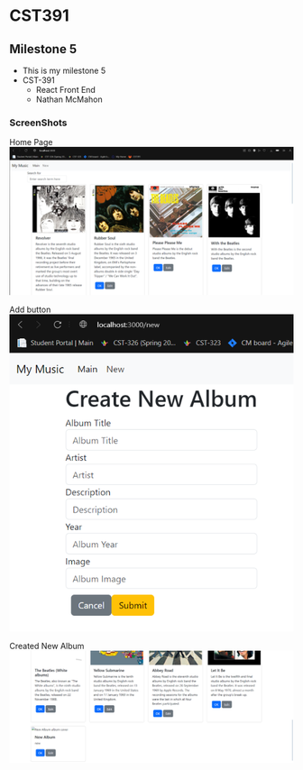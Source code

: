# CST391

## Milestone 5
- This is my milestone 5
- CST-391
     - React Front End
     - Nathan McMahon

### ScreenShots
Home Page
![Home](homePage.png)

Add button
![Add](createPage.png)

Created New Album
![new](createdNewAlbum.png)